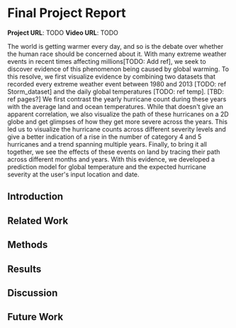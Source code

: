 # Final Project Report

**Project URL**: TODO
**Video URL**: TODO

The world is getting warmer every day, and so is the debate over whether the human race should be concerned about it. With many extreme weather events in recent times affecting millions[TODO: Add ref], we seek to discover evidence of this phenomenon being caused by global warming. To this resolve, we first visualize evidence by combining two datasets that recorded every extreme weather event between 1980 and 2013 [TODO: ref Storm_dataset] and the daily global temperatures [TODO: ref temp]. [TBD: ref pages?] We first contrast the yearly hurricane count during these years with the average land and ocean temperatures. While that doesn't give an apparent correlation, we also visualize the path of these hurricanes on a 2D globe and get glimpses of how they get more severe across the years. This led us to visualize the hurricane counts across different severity levels and give a better indication of a rise in the number of category 4 and 5 hurricanes and a trend spanning multiple years. Finally, to bring it all together, we see the effects of these events on land by tracing their path across different months and years. With this evidence, we developed a prediction model for global temperature and the expected hurricane severity at the user's input location and date.

## Introduction

## Related Work

## Methods

## Results

## Discussion

## Future Work
